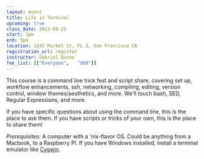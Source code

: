 ```yaml
---
layout: event
title: Life in Terminal
upcoming: true
class_date: 2013-09-21
start: 1pm
end: 5pm
location: 1242 Market St, FL 2, San Francisco CA
registration_url: register
instructor: Gabriel Dunne
fee_list: [["Everyone",   "$60"]]
---
```


This course is a command line trick fest and script share, covering set up, workflow enhancements, ssh, networking, compiling, editing, version control, window themes/aesthetics, and more. We'll touch bash, SED, Regular Expressions, and more.

If you have specific questions about using the command line, this is the place to ask them. If you have scripts or tricks of your own, this is the place to share them!

*Prerequisites:* A computer with a 'nix-flavor OS. Could be anything from a Macbook, to a Raspberry PI. If you have Windows installed, 
install a terminal emulator like [Cygwin](http://www.cygwin.com/).
